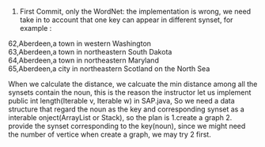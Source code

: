 1. First Commit, only the WordNet: the implementation is wrong, we need take in to account that one key can appear in different synset, for example :

62,Aberdeen,a town in western Washington  
63,Aberdeen,a town in northeastern South Dakota  
64,Aberdeen,a town in northeastern Maryland  
65,Aberdeen,a city in northeastern Scotland on the North Sea 

When we calculate the distance, we calcuate the min distance among all the synsets contain the noun, this is  the reason the instructor let us implement public int length(Iterable<Integer> v, Iterable<Integer> w) in SAP.java, So we need a data structure that regard the noun as the key and corresponding synset as a interable onject(ArrayList or Stack), so the plan is 1.create a graph 2. provide the synset corresponding to the key(noun), since we might need the number of vertice when create a graph, we may try 2 first. 
